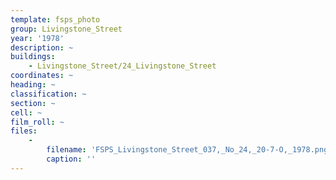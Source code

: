 ```yaml
---
template: fsps_photo
group: Livingstone_Street
year: '1978'
description: ~
buildings:
    - Livingstone_Street/24_Livingstone_Street
coordinates: ~
heading: ~
classification: ~
section: ~
cell: ~
film_roll: ~
files:
    -
        filename: 'FSPS_Livingstone_Street_037,_No_24,_20-7-O,_1978.png'
        caption: ''
---
```

